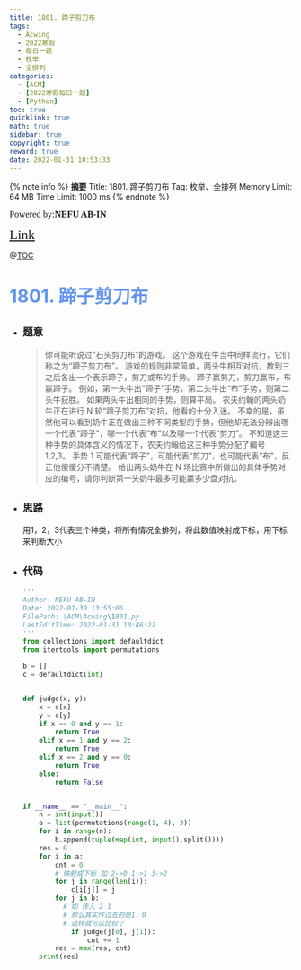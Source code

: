 ```yaml
---
title: 1801. 蹄子剪刀布
tags:
  - Acwing
  - 2022寒假
  - 每日一题
  - 枚举
  - 全排列
categories:
  - [ACM]
  - [2022寒假每日一题]
  - [Python]
toc: true
quicklink: true
math: true
sidebar: true
copyright: true
reward: true
date: 2022-01-31 10:53:33
---
```



{% note info %}
**摘要**
Title: 1801. 蹄子剪刀布
Tag: 枚举、全排列
Memory Limit: 64 MB
Time Limit: 1000 ms
{% endnote %}
<!-- more -->

<font size=3 face=楷体>Powered by:**NEFU AB-IN**</font>

<font color=#FFA500 size=5 face=楷体>[Link](https://www.acwing.com/problem/content/1803/)</font>

@[TOC](文章目录)

# <font color=#6495ED size=6>1801. 蹄子剪刀布</font>

* ## <font size=4 face=粗体>题意</font>

  >你可能听说过“石头剪刀布”的游戏。
  >这个游戏在牛当中同样流行，它们称之为“蹄子剪刀布”。
  >游戏的规则非常简单，两头牛相互对抗，数到三之后各出一个表示蹄子，剪刀或布的手势。
  >蹄子赢剪刀，剪刀赢布，布赢蹄子。
  >例如，第一头牛出“蹄子”手势，第二头牛出“布”手势，则第二头牛获胜。
  >如果两头牛出相同的手势，则算平局。
  >农夫约翰的两头奶牛正在进行 N 轮“蹄子剪刀布”对抗，他看的十分入迷。
  >不幸的是，虽然他可以看到奶牛正在做出三种不同类型的手势，但他却无法分辨出哪一个代表“蹄子”，哪一个代表“布”以及哪一个代表“剪刀”。
  >不知道这三种手势的具体含义的情况下，农夫约翰给这三种手势分配了编号 1,2,3。
  >手势 1 可能代表“蹄子”，可能代表“剪刀”，也可能代表“布”，反正他傻傻分不清楚。
  >给出两头奶牛在 N 场比赛中所做出的具体手势对应的编号，请你判断第一头奶牛最多可能赢多少盘对抗。

* ## <font size=4 face=粗体>思路</font>

  用1，2，3代表三个种类，将所有情况全排列，将此数值映射成下标，用下标来判断大小

* ## <font size=4 face=粗体>代码</font>

  ```python
  '''
  Author: NEFU AB-IN
  Date: 2022-01-30 13:55:06
  FilePath: \ACM\Acwing\1801.py
  LastEditTime: 2022-01-31 10:46:22
  '''
  from collections import defaultdict
  from itertools import permutations

  b = []
  c = defaultdict(int)


  def judge(x, y):
      x = c[x]
      y = c[y]
      if x == 0 and y == 1:
          return True
      elif x == 1 and y == 2:
          return True
      elif x == 2 and y == 0:
          return True
      else:
          return False


  if __name__ == "__main__":
      n = int(input())
      a = list(permutations(range(1, 4), 3))
      for i in range(n):
          b.append(tuple(map(int, input().split())))
      res = 0
      for i in a:
          cnt = 0
          # 映射成下标 如 2->0 1->1 3->2
          for j in range(len(i)):
              c[i[j]] = j
          for j in b:
            # 如 传入 2 1
            # 那么其实传过去的是1，0
            # 这样就可以比较了
              if judge(j[0], j[1]):
                  cnt += 1
          res = max(res, cnt)
      print(res)
  ```